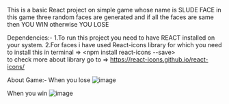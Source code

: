 This is a basic React project on simple game whose name is SLUDE FACE                                                                                                                      in this game three random faces are generated and if all the faces are same then YOU WIN otherwise YOU LOSE

Dependencies:-
1.To run this project you need to have REACT installed on your system.                                                                                                                  2.For faces i have used React-icons library for which you need to install this in terminal  => <npm install react-icons --save>  
to check more about library go to =>  https://react-icons.github.io/react-icons/ 

About Game:-
When you lose                                                                                                                                                                                ![image](https://github.com/ASPII-1/Sludge_Face/assets/127092718/d2ea3a0c-febc-489c-b5ac-24c11488796f)

When you win                                                                                                                                                                                 ![image](https://github.com/ASPII-1/Sludge_Face/assets/127092718/439711b8-5ec8-4d85-92c7-6bce72638c3f)


